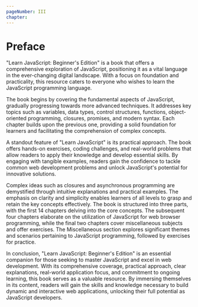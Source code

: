 ```yaml
---
pageNumber: III
chapter: 
---
```

# Preface

"Learn JavaScript: Beginner's Edition" is a book that offers a comprehensive exploration of JavaScript, positioning it as a vital language in the ever-changing digital landscape. With a focus on foundation and practicality, this resource caters to everyone who wishes to learn the JavaScript programming language.


The book begins by covering the fundamental aspects of JavaScript, gradually progressing towards more advanced techniques. It addresses key topics such as variables, data types, control structures, functions, object-oriented programming, closures, promises, and modern syntax. Each chapter builds upon the previous one, providing a solid foundation for learners and facilitating the comprehension of complex concepts.

A standout feature of "Learn JavaScript" is its practical approach. The book offers hands-on exercises, coding challenges, and real-world problems that allow readers to apply their knowledge and develop essential skills. By engaging with tangible examples, readers gain the confidence to tackle common web development problems and unlock JavaScript's potential for innovative solutions.

Complex ideas such as closures and asynchronous programming are demystified through intuitive explanations and practical examples. The emphasis on clarity and simplicity enables learners of all levels to grasp and retain the key concepts effectively. The book is structured into three parts, with the first 14 chapters delving into the core concepts. The subsequent four chapters elaborate on the utilization of JavaScript for web browser programming, while the final two chapters cover miscellaneous subjects and offer exercises. The Miscellaneous section explores significant themes and scenarios pertaining to JavaScript programming, followed by exercises for practice.


In conclusion, "Learn JavaScript: Beginner's Edition" is an essential companion for those seeking to master JavaScript and excel in web development. With its comprehensive coverage, practical approach, clear explanations, real-world application focus, and commitment to ongoing learning, this book serves as a valuable resource. By immersing themselves in its content, readers will gain the skills and knowledge necessary to build dynamic and interactive web applications, unlocking their full potential as JavaScript developers.
